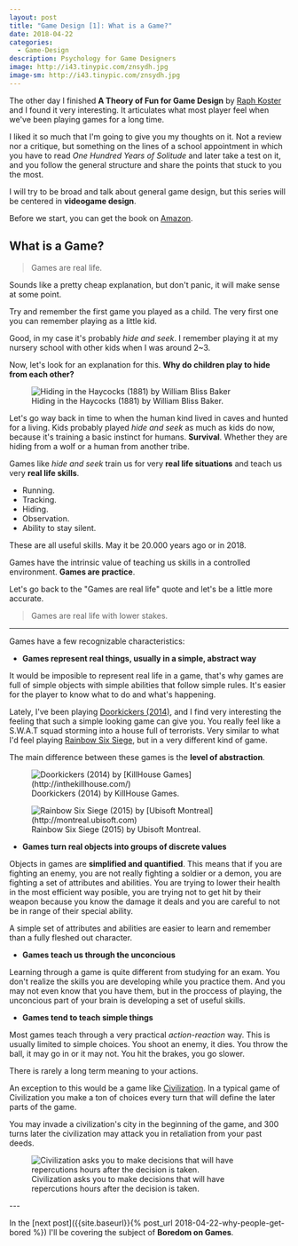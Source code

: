 ```yaml
---
layout: post
title: "Game Design [1]: What is a Game?"
date: 2018-04-22
categories:
  - Game-Design
description: Psychology for Game Designers
image: http://i43.tinypic.com/znsydh.jpg
image-sm: http://i43.tinypic.com/znsydh.jpg
---
```


The other day I finished **A Theory of Fun for Game Design** by [Raph Koster](https://twitter.com/raphkoster) and I found it very interesting. It articulates what most player feel when we've been playing games for a long time.

I liked it so much that I'm going to give you my thoughts on it. Not a review nor a critique, but something on the lines of a school appointment in which you have to read *One Hundred Years of Solitude* and later take a test on it, and you follow the general structure and share the points that stuck to you the most.

I will try to be broad and talk about general game design, but this series will be centered in **videogame design**.

Before we start, you can get the book on [Amazon](https://www.amazon.com/Theory-Game-Design-Raph-Koster/dp/1449316034).

## What is a Game?

> Games are real life.

Sounds like a pretty cheap explanation, but don't panic, it will make sense at some point.

Try and remember the first game you played as a child. The very first one you can remember playing as a little kid.

Good, in my case it's probably *hide and seek*. I remember playing it at my nursery school with other kids when I was around 2~3.

Now, let's look for an explanation for this. **Why do children play to hide from each other?**

<figure>
  <img src="https://upload.wikimedia.org/wikipedia/commons/thumb/f/fd/Hiding_in_the_Haycocks_%281881%29_by_William_Bliss_Baker.jpg/800px-Hiding_in_the_Haycocks_%281881%29_by_William_Bliss_Baker.jpg" alt="Hiding in the Haycocks (1881) by William Bliss Baker"/>
  <figcaption>Hiding in the Haycocks (1881) by William Bliss Baker.</figcaption>
</figure>

Let's go way back in time to when the human kind lived in caves and hunted for a living. Kids probably played *hide and seek* as much as kids do now, because it's training a basic instinct for humans. **Survival**. Whether they are hiding from a wolf or a human from another tribe.

Games like *hide and seek* train us for very **real life situations** and teach us very **real life skills**.

* Running.
* Tracking.
* Hiding.
* Observation.
* Ability to stay silent.

These are all useful skills. May it be 20.000 years ago or in 2018.

Games have the intrinsic value of teaching us skills in a controlled environment. **Games are practice**.

Let's go back to the "Games are real life" quote and let's be a little more accurate.

> Games are real life with lower stakes.

---

Games have a few recognizable characteristics:

* **Games represent real things, usually in a simple, abstract way**

It would be imposible to represent real life in a game, that's why games are full of simple objects with simple abilities that follow simple rules. It's easier for the player to know what to do and what's happening.

Lately, I've been playing [Doorkickers (2014)](http://store.steampowered.com/app/248610/Door_Kickers), and I find very interesting the feeling that such a simple looking game can give you. You really feel like a S.W.A.T squad storming into a house full of terrorists. Very similar to what I'd feel playing [Rainbow Six Siege](http://store.steampowered.com/app/359550/Tom_Clancys_Rainbow_Six_Siege/), but in a very different kind of game.

The main difference between these games is the **level of abstraction**.


<figure>
  <img src="https://www.pcgamesn.com/sites/default/files/door%20kickers%20alpha%208%20alsdn.png" alt="Doorkickers (2014) by [KillHouse Games](http://inthekillhouse.com/)"/>
  <figcaption>Doorkickers (2014) by KillHouse Games.</figcaption>
</figure>

<figure>
  <img src="https://www.instant-gaming.com/images/products/406/screenshot/406-4.jpg" alt="Rainbow Six Siege (2015) by [Ubisoft Montreal](http://montreal.ubisoft.com)"/>
  <figcaption>Rainbow Six Siege (2015) by Ubisoft Montreal.</figcaption>
</figure>

* **Games turn real objects into groups of discrete values**

Objects in games are **simplified and quantified**. This means that if you are fighting an enemy, you are not really fighting a soldier or a demon, you are fighting a set of attributes and abilities.
You are trying to lower their health in the most efficient way posible, you are trying not to get hit by their weapon because you know the damage it deals and you are careful to not be in range of their special ability.

A simple set of attributes and abilities are easier to learn and remember than a fully fleshed out character.

* **Games teach us through the unconcious**

Learning through a game is quite different from studying for an exam. You don't realize the skills you are developing while you practice them. And you may not even know that you have them, but in the proccess of playing, the unconcious part of your brain is developing a set of useful skills.

* **Games tend to teach simple things**

Most games teach through a very practical *action-reaction* way. This is usually limited to simple choices.
You shoot an enemy, it dies. You throw the ball, it may go in or it may not. You hit the brakes, you go slower.

There is rarely a long term meaning to your actions.

An exception to this would be a game like [Civilization](https://civilization.com/). In a typical game of Civilization you make a ton of choices every turn that will define the later parts of the game.

You may invade a civilization's city in the beginning of the game, and 300 turns later the civilization may attack you in retaliation from your past deeds.

<figure>
  <img src="https://cdn.gamer-network.net/2015/articles/1/8/6/3/5/5/3/civilization-6-strategies-early-mid-late-game-phases-4879-1476986313718.jpg/EG11/thumbnail/1200x630/format/jpg/1864787.jpg" alt="Civilization asks you to make decisions that will have repercutions hours after the decision is taken."/>
  <figcaption>Civilization asks you to make decisions that will have repercutions hours after the decision is taken.</figcaption>
</figure>
---

In the [next post]({{site.baseurl}}{% post_url 2018-04-22-why-people-get-bored %}) I'll be covering the subject of **Boredom on Games**.